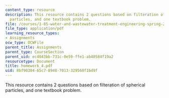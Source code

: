 ```yaml
---
content_type: resource
description: This resource contains 2 questions based on filteration of spherical
  particles, and one textbook problem.
file: /courses/1-85-water-and-wastewater-treatment-engineering-spring-2006/8bf9030465c789487013329560f1bd9f_homework_4.pdf
file_type: application/pdf
learning_resource_types:
- Assignments
ocw_type: OCWFile
parent_title: Assignments
parent_type: CourseSection
parent_uid: ec4043bb-731c-0e59-ffe1-ab40584f19a2
resourcetype: Document
title: homework_4.pdf
uid: 8bf90304-65c7-8948-7013-329560f1bd9f
---
```

This resource contains 2 questions based on filteration of spherical particles, and one textbook problem.

